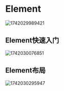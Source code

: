 # Element

![1742029989421](C:\Users\Pumpkin\AppData\Roaming\Typora\typora-user-images\1742029989421.png)

## Element快速入门

![1742030076851](C:\Users\Pumpkin\AppData\Roaming\Typora\typora-user-images\1742030076851.png)

## Element布局

![1742030295947](C:\Users\Pumpkin\AppData\Roaming\Typora\typora-user-images\1742030295947.png)



